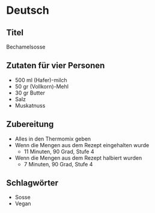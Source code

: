 # Deutsch

## Titel

Bechamelsosse

## Zutaten für vier Personen

* 500 ml (Hafer)-milch
* 50 gr (Vollkorn)-Mehl
* 30 gr Butter
* Salz
* Muskatnuss

## Zubereitung

* Alles in den Thermomix geben
* Wenn die Mengen aus dem Rezept eingehalten wurde
  * 11 Minuten, 90 Grad, Stufe 4
* Wenn die Mengen aus dem Rezept halbiert wurden
  * 7 Minuten, 90 Grad, Stufe 4

## Schlagwörter

* Sosse
* Vegan

